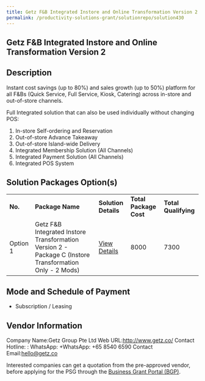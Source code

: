 ```yaml
---
title: Getz F&B Integrated Instore and Online Transformation Version 2
permalink: /productivity-solutions-grant/solutionrepo/solution430
---
```


## Getz F&B Integrated Instore and Online Transformation Version 2

## Description

Instant cost savings (up to 80%) and sales growth (up to 50%) platform for all F&Bs (Quick Service, Full Service, Kiosk, Catering) across in-store and out-of-store channels.

Full Integrated solution that can also be used individually without changing POS:
1) In-store Self-ordering and Reservation
2) Out-of-store Advance Takeaway
3) Out-of-store Island-wide Delivery
4) Integrated Membership Solution (All Channels)
5) Integrated Payment Solution (All Channels)
6) Integrated POS System

## Solution Packages Option(s)

<table>
<tr>
<td><b>No.</b></td>
<td><b>Package Name</b></td>
<td><b>Solution Details</b></td>
<td><b>Total Package Cost</b></td>
<td><b>Total Qualifying</b></td>
</tr>
<tr>
<td>Option 1</td>
<td>Getz F&B Integrated Instore Transformation Version 2 - Package C (Instore Transformation Only - 2 Mods)</td>
<td><a href='https://www.gobusiness.gov.sg/images/psg/Desensitised_Getz_Group_Annex_3-CR_wef_10_Sept_2020.pdf'>View Details</a></td>
<td>8000</td>
<td>7300</td>
</tr>
</table>

## Mode and Schedule of Payment

 - Subscription / Leasing

## Vendor Information

 Company Name:Getz Group Pte Ltd 
Web URL:http://www.getz.co/ 
Contact Hotline: :  WhatsApp: +WhatsApp: +65 8540 6590 
Contact Email:hello@getz.co 


Interested companies can get a quotation from the pre-approved vendor, before applying for the PSG through the <a href='https://www.businessgrants.gov.sg/'>Business Grant Portal (BGP)</a>.
<script src="/jquery/resize-tables.js"></script>
